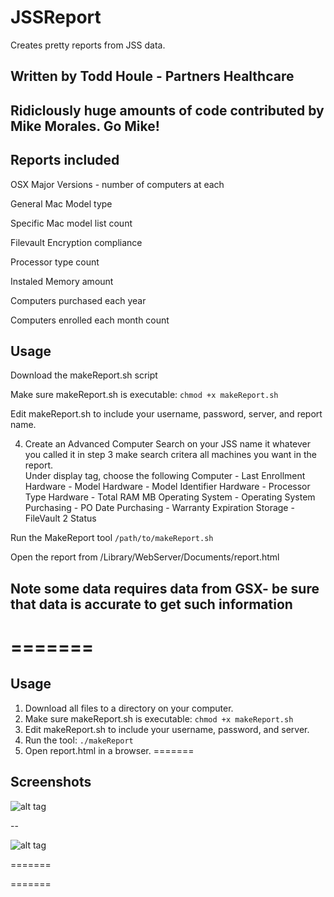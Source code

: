 # JSSReport

Creates pretty reports from JSS data.
## Written by Todd Houle - Partners Healthcare
## Ridiclously huge amounts of code contributed by Mike Morales. Go Mike!


## Reports included
OSX Major Versions - number of computers at each

General Mac Model type

Specific Mac model list count

Filevault Encryption compliance

Processor type count

Instaled Memory amount

Computers purchased each year

Computers enrolled each month count

## Usage
Download the makeReport.sh script

Make sure makeReport.sh is executable: `chmod +x makeReport.sh`

Edit makeReport.sh to include your username, password, server, and report name.

4. Create an Advanced Computer Search on your JSS
name it whatever you called it in step 3
make search critera all machines you want in the report.  
Under display tag, choose the following
   Computer - Last Enrollment
   Hardware - Model
   Hardware - Model Identifier
   Hardware - Processor Type
   Hardware - Total RAM MB
   Operating System - Operating System
   Purchasing - PO Date
   Purchasing - Warranty Expiration
   Storage - FileVault 2 Status

Run the MakeReport tool    `/path/to/makeReport.sh`

Open the report from /Library/WebServer/Documents/report.html

## Note some data requires data from GSX- be sure that data is accurate to get such information
=======
=======

## Usage

1. Download all files to a directory on your computer.
2. Make sure makeReport.sh is executable: `chmod +x makeReport.sh`
3. Edit makeReport.sh to include your username, password, and server.
4. Run the tool: `./makeReport`
5. Open report.html in a browser.
=======

## Screenshots

![alt tag](http://i.imgur.com/kez7gTR.png)

--

![alt tag](http://i.imgur.com/gwLyRMr.png)

=======

=======

